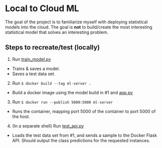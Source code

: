 # Local to Cloud ML

The goal of the project is to familiarize myself with deploying statistical models into the cloud. The goal is **not**
to build/create the most interesting statistical model that solves an interesting problem.

## Steps to recreate/test (locally)

1. Run [train_model.py](train_model.py)
* Trains & saves a model.
* Saves a test data set.
2. Run `$ docker build --tag ml-server .`
* Build a docker image using the model build in #1 and [app.py](app.py)
3. Run `$ docker run --publish 5000:5000 ml-server`
* Runs the container, mapping port 5000 of the container to port 5000 of the host.
4. (In a separate shell) Run [test_api.py](test_api.py)
* Loads the test data set from #1, and sends a sample to the Docker Flask API. Should output the class predictions for
  the requested instances.




